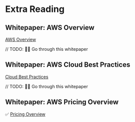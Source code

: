 
# Extra Reading

## Whitepaper: AWS Overview

[AWS Overview](https://d0.awsstatic.com/whitepapers/aws-overview.pdf)

// TODO: 👷‍♀ Go through this whitepaper

## Whitepaper: AWS Cloud Best Practices

[Cloud Best Practices](https://d1.awsstatic.com/whitepapers/AWS_Cloud_Best_Practices.pdf)

// TODO: 👷‍♀ Go through this whitepaper

## Whitepaper: AWS Pricing Overview

✅ [Pricing Overview](http://d1.awsstatic.com/whitepapers/aws_pricing_overview.pdf)
